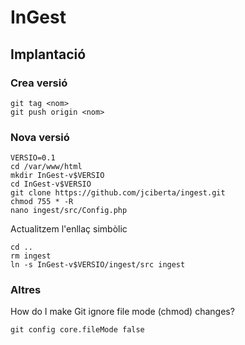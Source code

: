 # InGest

## Implantació

### Crea versió

```
git tag <nom>
git push origin <nom>
```

### Nova versió

```
VERSIO=0.1
cd /var/www/html
mkdir InGest-v$VERSIO
cd InGest-v$VERSIO
git clone https://github.com/jciberta/ingest.git
chmod 755 * -R
nano ingest/src/Config.php
```

Actualitzem l'enllaç simbòlic
```
cd ..
rm ingest
ln -s InGest-v$VERSIO/ingest/src ingest
```

### Altres

How do I make Git ignore file mode (chmod) changes?
```
git config core.fileMode false
```
